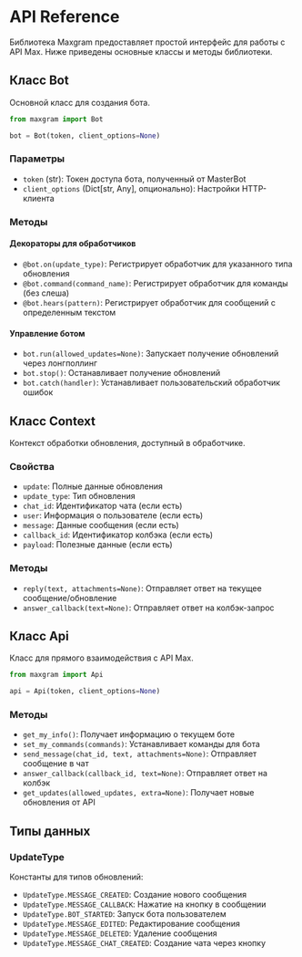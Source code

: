 # API Reference

Библиотека Maxgram предоставляет простой интерфейс для работы с API Max. Ниже приведены основные классы и методы библиотеки.

## Класс Bot

Основной класс для создания бота.

```python
from maxgram import Bot

bot = Bot(token, client_options=None)
```

### Параметры

- `token` (str): Токен доступа бота, полученный от MasterBot
- `client_options` (Dict[str, Any], опционально): Настройки HTTP-клиента

### Методы

#### Декораторы для обработчиков

- `@bot.on(update_type)`: Регистрирует обработчик для указанного типа обновления
- `@bot.command(command_name)`: Регистрирует обработчик для команды (без слеша)
- `@bot.hears(pattern)`: Регистрирует обработчик для сообщений с определенным текстом

#### Управление ботом

- `bot.run(allowed_updates=None)`: Запускает получение обновлений через лонгполлинг
- `bot.stop()`: Останавливает получение обновлений
- `bot.catch(handler)`: Устанавливает пользовательский обработчик ошибок

## Класс Context

Контекст обработки обновления, доступный в обработчике.

### Свойства

- `update`: Полные данные обновления
- `update_type`: Тип обновления
- `chat_id`: Идентификатор чата (если есть)
- `user`: Информация о пользователе (если есть)
- `message`: Данные сообщения (если есть)
- `callback_id`: Идентификатор колбэка (если есть)
- `payload`: Полезные данные (если есть)

### Методы

- `reply(text, attachments=None)`: Отправляет ответ на текущее сообщение/обновление
- `answer_callback(text=None)`: Отправляет ответ на колбэк-запрос

## Класс Api

Класс для прямого взаимодействия с API Max.

```python
from maxgram import Api

api = Api(token, client_options=None)
```

### Методы

- `get_my_info()`: Получает информацию о текущем боте
- `set_my_commands(commands)`: Устанавливает команды для бота
- `send_message(chat_id, text, attachments=None)`: Отправляет сообщение в чат
- `answer_callback(callback_id, text=None)`: Отправляет ответ на колбэк
- `get_updates(allowed_updates, extra=None)`: Получает новые обновления от API

## Типы данных

### UpdateType

Константы для типов обновлений:

- `UpdateType.MESSAGE_CREATED`: Создание нового сообщения
- `UpdateType.MESSAGE_CALLBACK`: Нажатие на кнопку в сообщении
- `UpdateType.BOT_STARTED`: Запуск бота пользователем
- `UpdateType.MESSAGE_EDITED`: Редактирование сообщения
- `UpdateType.MESSAGE_DELETED`: Удаление сообщения
- `UpdateType.MESSAGE_CHAT_CREATED`: Создание чата через кнопку 